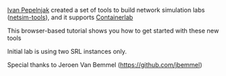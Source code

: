 [Ivan Pepelnjak](https://www.linkedin.com/in/ivanpepelnjak/) created a set of tools to build network simulation labs 
([netsim-tools](https://netsim-tools.readthedocs.io/en/latest/install.html)), 
and it supports [Containerlab](https://blog.ipspace.net/2021/04/netsim-containerlab.html)


This browser-based tutorial shows you how to get started with these new tools

Initial lab is using two SRL instances only.

Special thanks to Jeroen Van Bemmel (https://github.com/jbemmel)
